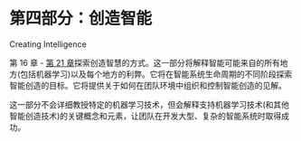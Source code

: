 # 第四部分：创造智能

<!-- ch 16~21 -->

Creating Intelligence

第 16 章 - [第 21 章](https://doi.org/10.1007/978-1-4842-3366-5_21)探索创造智慧的方式。这一部分将解释智能可能来自的所有地方(包括机器学习)以及每个地方的利弊。它将在智能系统生命周期的不同阶段探索智能创造的目标。它将提供关于如何在团队环境中组织和控制智能创造的见解。

这一部分不会详细教授特定的机器学习技术，但会解释支持机器学习技术(和其他智能创造技术)的关键概念和元素，让团队在开发大型、复杂的智能系统时取得成功。